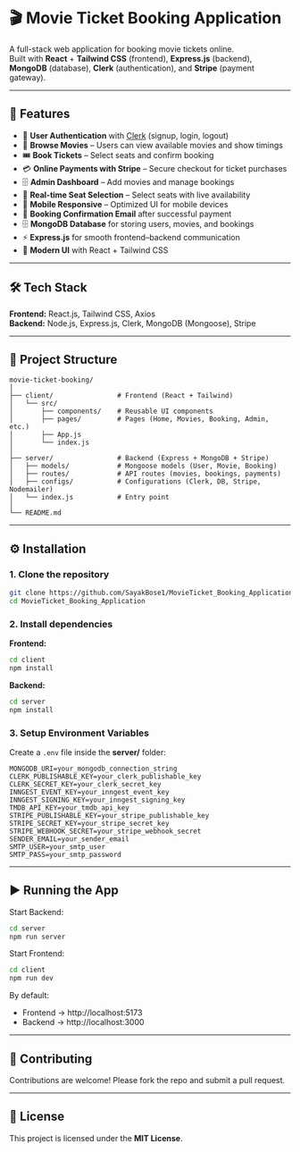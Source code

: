 # 🎬 Movie Ticket Booking Application

A full-stack web application for booking movie tickets online.  
Built with **React** + **Tailwind CSS** (frontend), **Express.js** (backend), **MongoDB** (database), **Clerk** (authentication), and **Stripe** (payment gateway).

---

## 🚀 Features

- 🔑 **User Authentication** with [Clerk](https://clerk.com) (signup, login, logout)  
- 🎥 **Browse Movies** – Users can view available movies and show timings  
- 🎟️ **Book Tickets** – Select seats and confirm booking  
- 💳 **Online Payments with Stripe** – Secure checkout for ticket purchases  
- 🗄️ **Admin Dashboard** – Add movies and manage bookings  
- 🎯 **Real-time Seat Selection** – Select seats with live availability  
- 📱 **Mobile Responsive** – Optimized UI for mobile devices  
- 📧 **Booking Confirmation Email** after successful payment 
- 🗄️ **MongoDB Database** for storing users, movies, and bookings  
- ⚡ **Express.js** for smooth frontend–backend communication  
- 🎨 **Modern UI** with React + Tailwind CSS  

---

## 🛠️ Tech Stack

**Frontend:** React.js, Tailwind CSS, Axios  
**Backend:** Node.js, Express.js, Clerk, MongoDB (Mongoose), Stripe  

---

## 📂 Project Structure

```
movie-ticket-booking/
│
├── client/                # Frontend (React + Tailwind)
│   └── src/
│       ├── components/    # Reusable UI components
│       ├── pages/         # Pages (Home, Movies, Booking, Admin, etc.)
│       ├── App.js
│       └── index.js
│
├── server/                # Backend (Express + MongoDB + Stripe)
│   ├── models/            # Mongoose models (User, Movie, Booking)
│   ├── routes/            # API routes (movies, bookings, payments)
│   ├── configs/           # Configurations (Clerk, DB, Stripe, Nodemailer)
│   └── index.js           # Entry point
│
└── README.md
```

---

## ⚙️ Installation

### 1. Clone the repository
```bash
git clone https://github.com/SayakBose1/MovieTicket_Booking_Application.git
cd MovieTicket_Booking_Application
```


### 2. Install dependencies

**Frontend:**
```bash
cd client
npm install
```

**Backend:**
```bash
cd server
npm install
```

### 3. Setup Environment Variables

Create a `.env` file inside the **server/** folder:

```
MONGODB_URI=your_mongodb_connection_string
CLERK_PUBLISHABLE_KEY=your_clerk_publishable_key
CLERK_SECRET_KEY=your_clerk_secret_key
INNGEST_EVENT_KEY=your_inngest_event_key
INNGEST_SIGNING_KEY=your_inngest_signing_key
TMDB_API_KEY=your_tmdb_api_key
STRIPE_PUBLISHABLE_KEY=your_stripe_publishable_key
STRIPE_SECRET_KEY=your_stripe_secret_key
STRIPE_WEBHOOK_SECRET=your_stripe_webhook_secret
SENDER_EMAIL=your_sender_email
SMTP_USER=your_smtp_user
SMTP_PASS=your_smtp_password
```


---

## ▶️ Running the App

Start Backend:
```bash
cd server
npm run server
```

Start Frontend:
```bash
cd client
npm run dev
```

By default:  
- Frontend → http://localhost:5173  
- Backend → http://localhost:3000  

---

## 🤝 Contributing

Contributions are welcome! Please fork the repo and submit a pull request.  

---

## 📜 License

This project is licensed under the **MIT License**.
